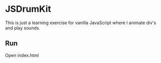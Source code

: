# JSDrumKit
This is just a learning exercise for vanilla JavaScript where I animate div's and play sounds.

## Run
Open index.html
